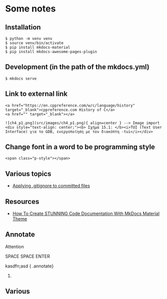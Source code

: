 # Some notes 

## Installation
```
$ python -m venv venv
$ source venv/bin/activate
$ pip install mkdocs-material
$ pip install mkdocs-awesome-pages-plugin
```

## Development (in the path of the mkdocs.yml)
```
$ mkdocs serve
```
## Link to external link
```
<a href="https://en.cppreference.com/w/c/language/history" target="_blank">cppreference.com History of C</a>
<a href="" target="_blank"></a>
```
```
![ch4_p1.png](src/images/ch4_p1.png){ align=center } --> Image import
<div style="text-align: center;"><b> Σχήμα 15.1: </b><i>TUI (Text User Interface) για το GDB, ενεργοποίηση με τον διακόπτη -tui</i></div>
```
## Change font in a word to be programming style
```
<span class="p-style"></span>
```
## Various topics
* [Applying .gitignore to committed files](https://stackoverflow.com/questions/7527982/applying-gitignore-to-committed-files)

## Resources
* [How To Create STUNNING Code Documentation With MkDocs Material Theme](https://www.youtube.com/watch?v=Q-YA_dA8C20)

## Annotate
Attention 

SPACE SPACE ENTER

kasdfn;asd
{ .annotate}

1.

## Various

<!---[κώδικας_βιβλίου.zip](./book/c_book_src.zip) - έκδοση 23/12/2023
-->



<!-- For full documentation visit [mkdocs.org](https://www.mkdocs.org).

## Commands

* `mkdocs new [dir-name]` - Create a new project.
* `mkdocs serve` - Start the live-reloading docs server.
* `mkdocs build` - Build the documentation site.
* `mkdocs -h` - Print help message and exit.

## Project layout

    mkdocs.yml    # The configuration file.
    docs/
        index.md  # The documentation homepage.
        ...       # Other markdown pages, images and other files. -->